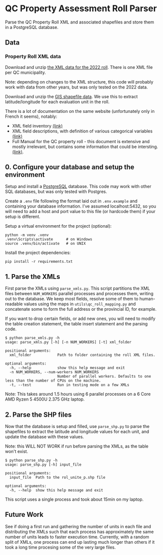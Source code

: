 # QC Property Assessment Roll Parser

Parse the QC Property Roll XML and associated shapefiles and store them in a PostgreSQL database.

## Data

### Property Roll XML data

Download and unzip [the XML data for the 2022 roll](https://www.donneesquebec.ca/recherche/dataset/roles-d-evaluation-fonciere-du-quebec/resource/93548503-59b0-4721-b1a8-df98f447aa5c). There is one XML file per QC municipality.

Note: depending on changes to the XML structure, this code will probably work with data from other years, but was only tested on the 2022 data.

Download and unzip the [GIS shapefile data](https://www.donneesquebec.ca/recherche/dataset/roles-d-evaluation-fonciere-du-quebec/resource/6e34aecd-6914-4791-8aff-452e554b9990). We use this to extract latitude/longitude for each evaluation unit in the roll.


There is a lot of documentation on the same website (unfortunately only in French it seems), notably:
- XML field inventory [(link)](https://www.donneesquebec.ca/recherche/dataset/061c8cb7-ca4e-45be-a990-61fce7e7d2dc/resource/427a72a7-f34c-495b-aa23-9de71a84a066/download/repertoire-des-renseignements-prescrits-du-role-devaluation-fonciere-version-2.5.pdf)
- XML field descriptions, with definition of various categorical variables [(link)](https://www.donneesquebec.ca/recherche/dataset/061c8cb7-ca4e-45be-a990-61fce7e7d2dc/resource/6f2599be-e49d-4b9a-8702-b12ad0f56141/download/gui_donneesrolesformatouvert_vf20220627.pdf)
- Full Manual for the QC property roll - this document is extensive and mostly irrelevant, but contains some information that could be intersting. [(link)](https://www.mamh.gouv.qc.ca/fileadmin/publications/evaluation_fonciere/manuel_evaluation_fonciere/2022/MEFQ_2022.pdf).


## 0. Configure your database and setup the environment

Setup and install a [PostgreSQL](https://www.postgresql.org/) database. This code may work with other SQL databases, but was only tested with Postgres.

Create a `.env` file following the format laid out in `.env.example` and containing your database information. I've assumed localhost:5432, so you will need to add a host and port value to this file (or hardcode them) if your setup is different. 

Setup a virtual environment for the project (optional):
```
python -m venv .venv
.venv\Scripts\activate      # on Windows
source .venv/bin/activate   # on UNIX
```

Install the project dependencies:
```
pip install -r requirements.txt
```

## 1. Parse the XMLs

First parse the XMLs using `parse_xmls.py`. This script partitions the XML files between `NUM_WORKERS` parallel processes and processes them, writing out to the database. We keep most fields, resolve some of them to human-readable values using the maps in `utils\qc_roll_mapping.py` and concatenate some to form the full address or the provincial ID, for example.

If you want to drop certain fields, or add new ones, you will need to modify the table creation statement, the table insert statement and the parsing code.

```
$ python parse_xmls.py -h
usage: parse_xmls.py [-h] [-n NUM_WORKERS] [-t] xml_folder

positional arguments:
  xml_folder            Path to folder containing the roll XML files.

optional arguments:
  -h, --help            show this help message and exit
  -n NUM_WORKERS, --num-workers NUM_WORKERS
                        Number of parallel workers. Defaults to one less than the number of CPUs on the machine.
  -t, --test            Run in testing mode on a few XMLs
```

Note: This takes around 1.5 hours using 6 parallel processes on a 6 Core AMD Ryzen 5 4500U 2.375 GHz laptop.


## 2. Parse the SHP files

Now that the database is setup and filled, use `parse_shp.py` to parse the shapefiles to extract the latitude and longitude values for each unit, and update the database with these values. 

Note: this WILL NOT WORK if run before parsing the XMLs, as the table won't exist.

```
$ python parse_shp.py -h
usage: parse_shp.py [-h] input_file

positional arguments:
  input_file  Path to the rol_unite_p.shp file

optional arguments:
  -h, --help  show this help message and exit
```

This script uses a single process and took about 15min on my laptop.


## Future Work
See if doing a first run and gathering the number of units in each file and distributing the XMLs such that each process has approximately the same number of units leads to faster execution time.
Currently, with a random split of XMLs, one process can end up lasting much longer than others if it took a long time procesing some of the very large files.